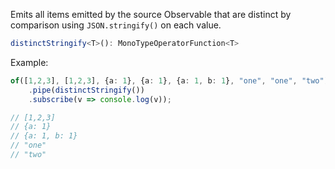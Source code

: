 Emits all items emitted by the source Observable that are distinct by comparison using `JSON.stringify()` on each value.

```typescript
distinctStringify<T>(): MonoTypeOperatorFunction<T>
```

Example:

```typescript
of([1,2,3], [1,2,3], {a: 1}, {a: 1}, {a: 1, b: 1}, "one", "one", "two")
    .pipe(distinctStringify())
    .subscribe(v => console.log(v));

// [1,2,3]
// {a: 1}
// {a: 1, b: 1}
// "one"
// "two"
``` 
